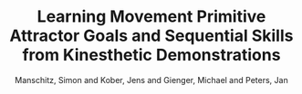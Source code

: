 ---
collection: journal
permalink: /publications/Manschitz2015RAS
pubtype: journal 
title: "Learning Movement Primitive Attractor Goals and Sequential Skills from Kinesthetic Demonstrations" 
author: "Manschitz, Simon and Kober, Jens and Gienger, Michael and Peters, Jan" 
year: 2015
avenue: Robotics and Autonomous Systems 
url:  
pages: 97--107 
code:  
video: https://youtu.be/WCayQ8xIiU8 
abstract: 
---